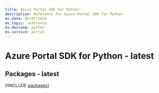 ```yaml
---
title: Azure Portal SDK for Python
description: Reference for Azure Portal SDK for Python
ms.date: 03/07/2024
ms.topic: reference
ms.devlang: python
ms.service: portal
---
```

# Azure Portal SDK for Python - latest
## Packages - latest
[!INCLUDE [packages](portal-index.md)]